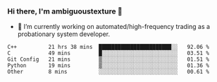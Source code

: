 ### Hi there, I'm ambiguoustexture 👋

<!--
**ambiguoustexture/ambiguoustexture** is a ✨ _special_ ✨ repository because its `README.md` (this file) appears on your GitHub profile.

Here are some ideas to get you started:
-->
- 🔭 I’m currently working on automated/high-frequency trading as a probationary system developer.
<!--START_SECTION:waka-->

```text
C++          21 hrs 38 mins  ███████████████████████░░   92.06 %
C            49 mins         █░░░░░░░░░░░░░░░░░░░░░░░░   03.51 %
Git Config   21 mins         ▒░░░░░░░░░░░░░░░░░░░░░░░░   01.51 %
Python       19 mins         ▒░░░░░░░░░░░░░░░░░░░░░░░░   01.36 %
Other        8 mins          ░░░░░░░░░░░░░░░░░░░░░░░░░   00.61 %
```

<!--END_SECTION:waka-->
